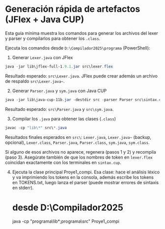 # Generación rápida de artefactos (JFlex + Java CUP)

Esta guía mínima muestra los comandos para generar los archivos del lexer y parser y compilarlos para obtener los `.class`.

Ejecuta los comandos desde `D:\Compilador2025\programa` (PowerShell):

1) Generar `Lexer.java` con JFlex

```powershell
java -jar lib\jflex-full-1.9.1.jar src\lexer.flex
```

Resultado esperado: `src\Lexer.java`. JFlex puede crear además un archivo de respaldo `src\Lexer.java~`.

2) Generar `Parser.java` y `sym.java` con Java CUP

```powershell
java -jar lib\java-cup-11b.jar -destdir src -parser Parser src\sintax.cup
```

Resultado esperado: `src\Parser.java` y `src\sym.java`.

3) Compilar los `.java` para obtener las clases (`.class`)

```powershell
javac -cp "lib\*" src\*.java
```

Resultados finales esperados en `src\`: `Lexer.java`, `Lexer.java~` (backup, opcional), `Lexer.class`, `Parser.java`, `Parser.class`, `sym.java`, `sym.class`.

Si alguno de esos archivos no aparece, regenera (pasos 1 y 2) y recompila (paso 3). Asegúrate también de que los nombres de token en `lexer.flex` coincidan exactamente con los terminales en `sintax.cup`.

4) Ejecuta la clase principal Proye1_compi. 
Esa clase:
hace el análisis léxico y va imprimiendo los tokens en la consola,
además escribe los tokens en TOKENS.txt,
luego lanza el parser (puede mostrar errores de sintaxis en stderr).

    # desde D:\Compilador2025
    java -cp "programa\lib\*;programa\src" Proye1_compi